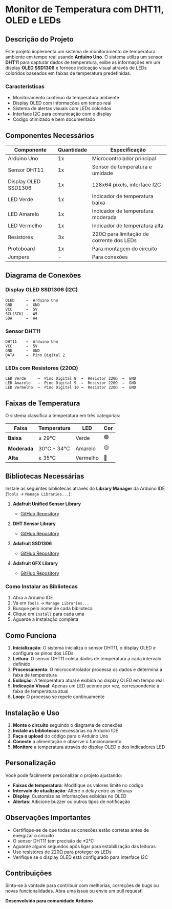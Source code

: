# Monitor de Temperatura com DHT11, OLED e LEDs

##  Descrição do Projeto

Este projeto implementa um sistema de monitoramento de temperatura ambiente em tempo real usando **Arduino Uno**. O sistema utiliza um sensor **DHT11** para capturar dados de temperatura, exibe as informações em um display **OLED SSD1306** e fornece indicação visual através de LEDs coloridos baseados em faixas de temperatura predefinidas.

###  Características

- Monitoramento contínuo da temperatura ambiente
- Display OLED com informações em tempo real
- Sistema de alertas visuais com LEDs coloridos
- Interface I2C para comunicação com o display
- Código otimizado e bem documentado

##  Componentes Necessários

| Componente | Quantidade | Especificação |
|------------|------------|---------------|
| Arduino Uno | 1x | Microcontrolador principal |
| Sensor DHT11 | 1x | Sensor de temperatura e umidade |
| Display OLED SSD1306 | 1x | 128x64 pixels, interface I2C |
| LED Verde | 1x | Indicador de temperatura baixa |
| LED Amarelo | 1x | Indicador de temperatura moderada |
| LED Vermelho | 1x | Indicador de temperatura alta |
| Resistores | 3x | 220Ω para limitação de corrente dos LEDs |
| Protoboard | 1x | Para montagem do circuito |
| Jumpers | - | Para conexões |

##  Diagrama de Conexões

### Display OLED SSD1306 (I2C)
```
OLED     →  Arduino Uno
GND      →  GND
VCC      →  5V
SCL(SCK) →  A5 
SDA      →  A4
```

### Sensor DHT11
```
DHT11    →  Arduino Uno
VCC      →  5V
GND      →  GND
DATA     →  Pino Digital 2
```

### LEDs com Resistores (220Ω)
```
LED Verde     →  Pino Digital 8  →  Resistor 220Ω  →  GND
LED Amarelo   →  Pino Digital 9  →  Resistor 220Ω  →  GND
LED Vermelho  →  Pino Digital 10 →  Resistor 220Ω  →  GND
```

##  Faixas de Temperatura

O sistema classifica a temperatura em três categorias:

| Faixa | Temperatura | LED | Cor |
|-------|-------------|-----|-----|
| **Baixa** | ≤ 29°C | Verde | 🟢 |
| **Moderada** | 30°C - 34°C | Amarelo | 🟡 |
| **Alta** | ≥ 35°C | Vermelho | 🔴 |

##  Bibliotecas Necessárias

Instale as seguintes bibliotecas através do **Library Manager** da Arduino IDE (`Tools` → `Manage Libraries...`):

1. **Adafruit Unified Sensor Library**
   - [ GitHub Repository](https://github.com/adafruit/Adafruit_Sensor)
   
2. **DHT Sensor Library**
   - [ GitHub Repository](https://github.com/adafruit/DHT-sensor-library)
   
3. **Adafruit SSD1306**
   - [ GitHub Repository](https://github.com/adafruit/Adafruit_SSD1306)
   
4. **Adafruit GFX Library**
   - [ GitHub Repository](https://github.com/adafruit/Adafruit-GFX-Library)

###  Como Instalar as Bibliotecas

1. Abra a Arduino IDE
2. Vá em `Tools` → `Manage Libraries...`
3. Busque pelo nome de cada biblioteca
4. Clique em `Install` para cada uma
5. Aguarde a instalação completa

##  Como Funciona

1. **Inicialização**: O sistema inicializa o sensor DHT11, o display OLED e configura os pinos dos LEDs
2. **Leitura**: O sensor DHT11 coleta dados de temperatura a cada intervalo definido
3. **Processamento**: O microcontrolador processa os dados e determina a faixa de temperatura
4. **Exibição**: A temperatura atual é exibida no display OLED em tempo real
5. **Indicação Visual**: Apenas um LED acende por vez, correspondente à faixa de temperatura atual
6. **Loop**: O processo se repete continuamente

##  Instalação e Uso

1. **Monte o circuito** seguindo o diagrama de conexões
2. **Instale as bibliotecas** necessárias na Arduino IDE
3. **Faça o upload** do código para o Arduino Uno
4. **Conecte** a alimentação e observe o funcionamento
5. **Monitore** a temperatura através do display OLED e dos indicadores LED

##  Personalização

Você pode facilmente personalizar o projeto ajustando:

- **Faixas de temperatura**: Modifique os valores limite no código
- **Intervalo de atualização**: Altere o delay entre as leituras
- **Display**: Customize as informações exibidas no OLED
- **Alertas**: Adicione buzzer ou outros tipos de notificação

##  Observações Importantes

- Certifique-se de que todas as conexões estão corretas antes de energizar o circuito
- O sensor DHT11 tem precisão de ±2°C
- Aguarde alguns segundos após ligar para estabilização das leituras
- Use resistores de 220Ω para proteger os LEDs
- Verifique se o display OLED está configurado para interface I2C

##  Contribuições

Sinta-se à vontade para contribuir com melhorias, correções de bugs ou novas funcionalidades. Abra uma issue ou envie um pull request!

**Desenvolvido  para  comunidade Arduino**
